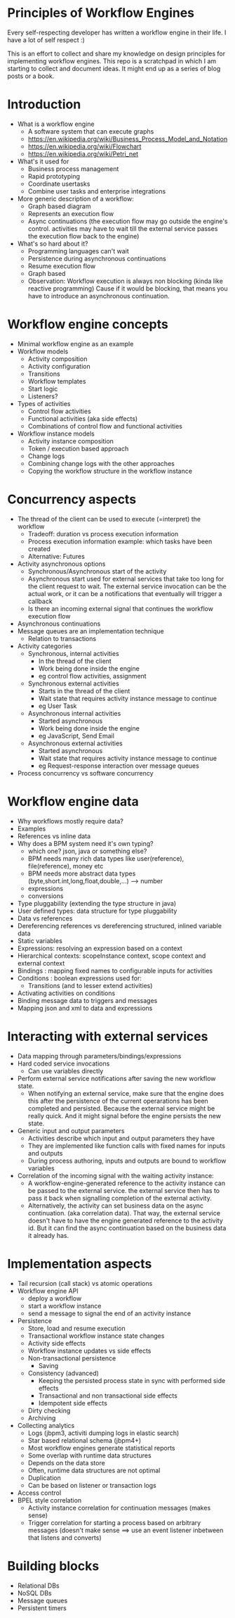 # Principles of Workflow Engines

Every self-respecting developer has written a workflow engine in their life.  I have a lot of self respect :)

This is an effort to collect and share my knowledge on design principles for implementing workflow 
engines.  This repo is a scratchpad in which I am starting to collect and document ideas.  It might 
end up as a series of blog posts or a book.

# Introduction

  * What is a workflow engine
    * A software system that can execute graphs
    * https://en.wikipedia.org/wiki/Business_Process_Model_and_Notation
    * https://en.wikipedia.org/wiki/Flowchart
    * https://en.wikipedia.org/wiki/Petri_net
  * What's it used for
    * Business process management
    * Rapid prototyping
    * Coordinate usertasks
    * Combine user tasks and enterprise integrations
  * More generic description of a workflow:
    * Graph based diagram
    * Represents an execution flow
    * Async continuations (the execution flow may go outside the engine's control.
      activities may have to wait till the external service passes the execution 
      flow back to the engine)
  * What's so hard about it? 
    * Programming languages can't wait
    * Persistence during asynchronous continuations
    * Resume execution flow
    * Graph based
    * Observation: Workflow execution is always non blocking (kinda like reactive programming)
      Cause if it would be blocking, that means you have to introduce an asynchronous continuation. 

# Workflow engine concepts

  * Minimal workflow engine as an example
  * Workflow models
    * Activity composition
    * Activity configuration
    * Transitions
    * Workflow templates  
    * Start logic
    * Listeners?
  * Types of activities
    * Control flow activities
    * Functional activities (aka side effects)
    * Combinations of control flow and functional activities
  * Workflow instance models
    * Activity instance composition
    * Token / execution based approach
    * Change logs
    * Combining change logs with the other approaches
    * Copying the workflow structure in the workflow instance

# Concurrency aspects

  * The thread of the client can be used to execute (=interpret) the workflow
    * Tradeoff: duration vs process execution information
    * Process execution information example: which tasks have been created
    * Alternative: Futures
  * Activity asynchronous options
    * Synchronous/Asynchronous start of the activity
    * Asynchronous start used for external services that take too long for 
      the client request to wait. The external service invocation can be 
      the actual work, or it can be a notifications that eventually will trigger a callback
    * Is there an incoming external signal that continues the workflow execution flow
  * Asynchronous continuations
  * Message queues are an implementation technique
    * Relation to transactions
  * Activity categories
    * Synchronous, internal activities
      * In the thread of the client
      * Work being done inside the engine
      * eg control flow activities, assignment
    * Synchronous external activities
      * Starts in the thread of the client
      * Wait state that requires activity instance message to continue
      * eg User Task
    * Asynchronous internal activities
      * Started asynchronous
      * Work being done inside the engine
      * eg JavaScript, Send Email
    * Asynchronous external activities
      * Started asynchronous
      * Wait state that requires activity instance message to continue
      * eg Request-response interaction over message queues
  * Process concurrency vs software concurrency

# Workflow engine data

  * Why workflows mostly require data?
  * Examples
  * References vs inline data
  * Why does a BPM system need it's own typing?
    * which one?  json, java or something else?
    * BPM needs many rich data types like user(reference), file(reference), money etc
    * BPM needs more abstract data types (byte,short.int,long,float,double,...) --> number 
    * expressions
    * conversions
  * Type pluggability (extending the type structure in java)
  * User defined types: data structure for type pluggability
  * Data vs references
  * Dereferencing references vs dereferencing structured, inlined variable data
  * Static variables
  * Expressions: resolving an expression based on a context
  * Hierarchical contexts: scopeInstance context, scope context and external context   
  * Bindings : mapping fixed names to configurable inputs for activities
  * Conditions : boolean expressions used for:
    * Transitions (and to lesser extend activities)
  * Activating activities on conditions
  * Binding message data to triggers and messages
  * Mapping json and xml to data and expressions

# Interacting with external services

  * Data mapping through parameters/bindings/expressions
  * Hard coded service invocations
    * Can use variables directly
  * Perform external service notifications after saving the new workflow state.
    * When notifying an external service, make sure that the 
      engine does this after the persistence of the current 
      operarations has been completed and persisted.
      Because the external service might be really quick.
      And it might signal before the engine persists the 
      new state.
  * Generic input and output parameters
    * Activities describe which input and output parameters they have
    * They are implemented like function calls with fixed names for inputs and outputs
    * During process authoring, inputs and outputs are bound to workflow variables  
  * Correlation of the incoming signal with the waiting activity instance: 
    * A workflow-engine-generated reference to the activity instance can be passed to the external service.  the external service then has to pass it back when signalling completion of the external activity.
    * Alternatively, the activity can set business data on the async continuation. (aka correlation data).  That way, the external service doesn't have to have the engine generated reference to the activity id.  But it can find the async continuation based on the business data it already has.

# Implementation aspects

  * Tail recursion (call stack) vs atomic operations
  * Workflow engine API
    * deploy a workflow
    * start a workflow instance
    * send a message to signal the end of an activity instance
  * Persistence
    * Store, load and resume execution
    * Transactional workflow instance state changes
    * Activity side effects 
    * Workflow instance updates vs side effects
    * Non-transactional persistence
      * Saving
    * Consistency (advanced)
      * Keeping the persisted process state in sync with performed side effects
      * Transactional and non transactional side effects
      * Idempotent side effects
    * Dirty checking
    * Archiving
  * Collecting analytics
    * Logs (jbpm3, activiti dumping logs in elastic search)
    * Star based relational schema (jbpm4+)
    * Most workflow engines generate statistical reports
    * Some overlap with runtime data structures
    * Depends on the data store
    * Often, runtime data structures are not optimal
    * Duplication  
    * Can be based on listener or transaction logs
  * Access control
  * BPEL style correlation
    * Activity instance correlation for continuation messages (makes sense)
    * Trigger correlation for starting a process based on arbitrary messages (doesn't make sense ==> use an event listener inbetween that listens and converts) 
    
# Building blocks

  * Relational DBs
  * NoSQL DBs
  * Message queues
  * Persistent timers
